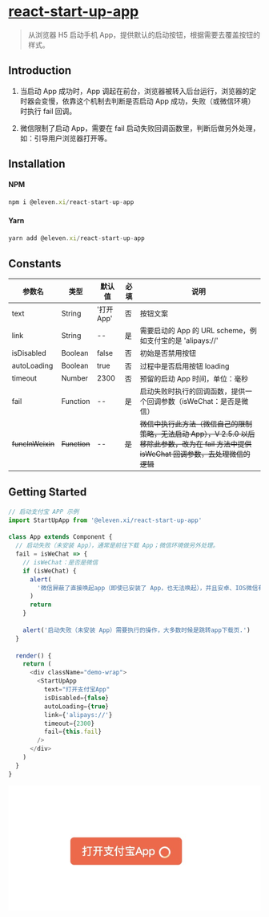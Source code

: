 # [react-start-up-app](https://www.npmjs.com/package/@eleven.xi/react-start-up-app)

> 从浏览器 H5 启动手机 App，提供默认的启动按钮，根据需要去覆盖按钮的样式。

## Introduction

1. 当启动 App 成功时，App 调起在前台，浏览器被转入后台运行，浏览器的定时器会变慢，依靠这个机制去判断是否启动 App 成功，失败（或微信环境）时执行 fail 回调。

2. 微信限制了启动 App，需要在 fail 启动失败回调函数里，判断后做另外处理，如：引导用户浏览器打开等。

## Installation

#### NPM

```js
npm i @eleven.xi/react-start-up-app
```

#### Yarn

```js
yarn add @eleven.xi/react-start-up-app
```

## Constants

| 参数名            | 类型          | 默认值      | 必填   | 说明     |
| ---------------- | ------------ | ---------- | ------ | --------------------------------------- |
| text             | String       | '打开 App'  | 否     | 按钮文案  |
| link             | String       | --         | 是     | 需要启动的 App 的 URL scheme，例如支付宝的是 'alipays://'  |
| isDisabled       | Boolean      | false      | 否     | 初始是否禁用按钮  |
| autoLoading      | Boolean      | true       | 否     | 过程中是否启用按钮 loading    |
| timeout          | Number       | 2300       | 否     | 预留的启动 App 时间，单位：毫秒    |
| fail             | Function     | --         | 是     | 启动失败时执行的回调函数，提供一个回调参数（isWeChat：是否是微信）  |
| ~~funcInWeixin~~ | ~~Function~~ | --         | ~~是~~ | ~~微信中执行此方法（微信自己的限制策略，无法启动 App），V 2.5.0 以后移除此参数，改为在 fail 方法中提供 isWeChat 回调参数，去处理微信的逻辑~~ |

## Getting Started

```js
// 启动支付宝 APP 示例
import StartUpApp from '@eleven.xi/react-start-up-app'

class App extends Component {
  // 启动失败（未安装 App），通常是前往下载 App；微信环境做另外处理。
  fail = isWeChat => {
    // isWeChat：是否是微信
    if (isWeChat) {
      alert(
        '微信屏蔽了直接唤起app（即使已安装了 App，也无法唤起），并且安卓、IOS微信有不同的限制策略，所以需要自己去做一点操作，例如：区分安卓、IOS，选择跳转对应下载页，或者跳app store、安卓应用市场，或其它操作。',
      )
      return
    }

    alert('启动失败（未安装 App）需要执行的操作，大多数时候是跳转app下载页.')
  }

  render() {
    return (
      <div className="demo-wrap">
        <StartUpApp
          text="打开支付宝App"
          isDisabled={false}
          autoLoading={true}
          link={'alipays://'}
          timeout={2300}
          fail={this.fail}
        />
      </div>
    )
  }
}
```

![打开支付宝 App](./docs/example.jpg)
